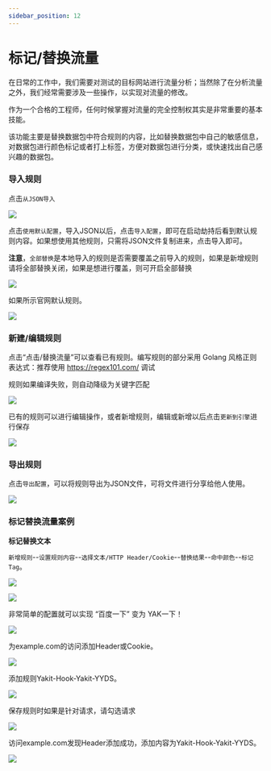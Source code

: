 ```yaml
---
sidebar_position: 12
---
```


# 标记/替换流量

在日常的工作中，我们需要对测试的目标网站进行流量分析；当然除了在分析流量之外，我们经常需要涉及一些操作，以实现对流量的修改。

作为一个合格的工程师，任何时候掌握对流量的完全控制权其实是非常重要的基本技能。

该功能主要是替换数据包中符合规则的内容，比如替换数据包中自己的敏感信息，对数据包进行颜色标记或者打上标签，方便对数据包进行分类，或快速找出自己感兴趣的数据包。

### 导入规则

点击`从JSON导入`

![](/img/products/yakit/mitm-15.png)

点击`使用默认配置`，导入JSON以后，点击`导入配置`，即可在启动劫持后看到默认规则内容。如果想使用其他规则，只需将JSON文件复制进来，点击导入即可。

**注意**，`全部替换`是本地导入的规则是否需要覆盖之前导入的规则，如果是新增规则请将全部替换关闭，如果是想进行覆盖，则可开启全部替换

![](/img/products/yakit/mitm-16.png)

如果所示官网默认规则。

![](/img/products/yakit/mitm-17.png)

### 新建/编辑规则

点击“点击/替换流量”可以查看已有规则。编写规则的部分采用 Golang 风格正则表达式：推荐使用 https://regex101.com/ 调试

规则如果编译失败，则自动降级为关键字匹配

![](/img/products/yakit/mitm-18.png)

已有的规则可以进行编辑操作，或者新增规则，编辑或新增以后点击`更新到引擎`进行保存

![](/img/products/yakit/mitm-19.png)

### 导出规则

点击`导出配置`，可以将规则导出为JSON文件，可将文件进行分享给他人使用。

![](/img/products/yakit/mitm-20.png)

### 标记替换流量案例

**标记替换文本**

`新增规则`--`设置规则内容`--`选择文本/HTTP Header/Cookie`--`替换结果`--`命中颜色`--`标记Tag`。

![](/img/products/yakit/mitm-21.png)

![](/img/products/yakit/mitm-22.png)

非常简单的配置就可以实现 “百度一下” 变为 YAK一下！

![](/img/products/yakit/mitm-23.png)

为example.com的访问添加Header或Cookie。

![](/img/products/yakit/mitm-24.png)

添加规则Yakit-Hook-Yakit-YYDS。

![](/img/products/yakit/mitm-25.png)

保存规则时如果是针对请求，请勾选请求

![](/img/products/yakit/mitm-26.png)

访问example.com发现Header添加成功，添加内容为Yakit-Hook-Yakit-YYDS。

![](/img/products/yakit/mitm-27.png)





